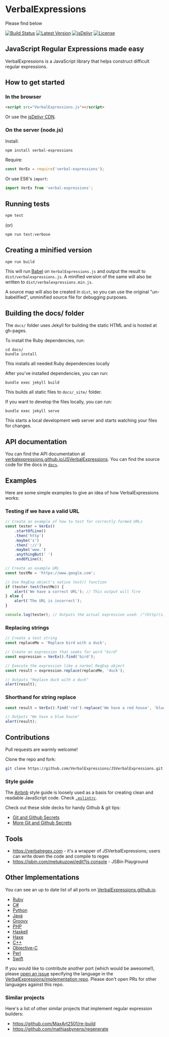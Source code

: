 # VerbalExpressions
Please find below

[![Build Status](https://travis-ci.org/VerbalExpressions/JSVerbalExpressions.svg)](https://travis-ci.org/VerbalExpressions/JSVerbalExpressions)
[![Latest Version](https://img.shields.io/npm/v/verbal-expressions.svg)](https://www.npmjs.com/package/verbal-expressions)
[![jsDelivr](https://img.shields.io/badge/dynamic/json.svg?label=jsDelivr&url=https%3A%2F%2Fdata.jsdelivr.com%2Fv1%2Fpackage%2Fnpm%2Fverbal-expressions&query=%24..tags.latest&colorB=blue&prefix=v)](https://www.jsdelivr.com/package/npm/verbal-expressions)
[![License](https://img.shields.io/github/license/VerbalExpressions/JSVerbalExpressions.svg)](LICENSE)

## JavaScript Regular Expressions made easy

VerbalExpressions is a JavaScript library that helps construct difficult regular expressions.

## How to get started

### In the browser

```html
<script src="VerbalExpressions.js"></script>
```

Or use the [jsDelivr CDN](https://www.jsdelivr.com/package/npm/verbal-expressions).

### On the server (node.js)

Install:

```sh
npm install verbal-expressions
```

Require:

```js
const VerEx = require('verbal-expressions');
```

Or use ES6's `import`:

```js
import VerEx from 'verbal-expressions';
```

## Running tests

```sh
npm test
```

(or)

```sh
npm run test:verbose
```

## Creating a minified version

```sh
npm run build
```

This will run [Babel](https://babeljs.io) on `VerbalExpressions.js` and output the result to `dist/verbalexpressions.js`. A minified version of the same will also be written to `dist/verbalexpressions.min.js`.

A source map will also be created in `dist`, so you can use the original "un-babelified", unminified source file for debugging purposes.

## Building the docs/ folder

The `docs/` folder uses Jekyll for building the static HTML and is hosted at
gh-pages.

To install the Ruby dependencies, run:

```
cd docs/
bundle install
```

This installs all needed Ruby dependencies locally

After you've installed dependencies, you can run:

```
bundle exec jekyll build
```

This builds all static files to `docs/_site/` folder.

If you want to develop the files locally, you can run:

```
bundle exec jekyll serve
```

This starts a local development web server and starts watching your files for
changes.

## API documentation

You can find the API documentation at [verbalexpressions.github.io/JSVerbalExpressions](https://verbalexpressions.github.io/JSVerbalExpressions). You can find the source code for the docs in [`docs`](docs/).

## Examples

Here are some simple examples to give an idea of how VerbalExpressions works:

### Testing if we have a valid URL

```js
// Create an example of how to test for correctly formed URLs
const tester = VerEx()
    .startOfLine()
    .then('http')
    .maybe('s')
    .then('://')
    .maybe('www.')
    .anythingBut(' ')
    .endOfLine();

// Create an example URL
const testMe = 'https://www.google.com';

// Use RegExp object's native test() function
if (tester.test(testMe)) {
    alert('We have a correct URL'); // This output will fire
} else {
    alert('The URL is incorrect');
}

console.log(tester); // Outputs the actual expression used: /^(http)(s)?(\:\/\/)(www\.)?([^\ ]*)$/
```

### Replacing strings

```js
// Create a test string
const replaceMe = 'Replace bird with a duck';

// Create an expression that seeks for word "bird"
const expression = VerEx().find('bird');

// Execute the expression like a normal RegExp object
const result = expression.replace(replaceMe, 'duck');

// Outputs "Replace duck with a duck"
alert(result);
```

### Shorthand for string replace

```js
const result = VerEx().find('red').replace('We have a red house', 'blue');

// Outputs "We have a blue house"
alert(result);
```

## Contributions

Pull requests are warmly welcome!

Clone the repo and fork:

```sh
git clone https://github.com/VerbalExpressions/JSVerbalExpressions.git
```

### Style guide

The [Airbnb](https://github.com/airbnb/javascript) style guide is loosely used as a basis for creating clean and readable JavaScript code. Check [`.eslintrc`](.eslintrc).

Check out these slide decks for handy Github & git tips:

- [Git and Github Secrets](https://zachholman.com/talk/git-github-secrets/)
- [More Git and Github Secrets](https://zachholman.com/talk/more-git-and-github-secrets/)

## Tools

- <https://verbalregex.com> - it's a wrapper of JSVerbalExpressions; users can write down the code and compile to regex
- <https://jsbin.com/metukuzowi/edit?js,console> - JSBin Playground

## Other Implementations

You can see an up to date list of all ports on [VerbalExpressions.github.io](https://VerbalExpressions.github.io).

- [Ruby](https://github.com/ryan-endacott/verbal_expressions)
- [C#](https://github.com/VerbalExpressions/CSharpVerbalExpressions)
- [Python](https://github.com/VerbalExpressions/PythonVerbalExpressions)
- [Java](https://github.com/VerbalExpressions/JavaVerbalExpressions)
- [Groovy](https://github.com/VerbalExpressions/GroovyVerbalExpressions)
- [PHP](https://github.com/VerbalExpressions/PHPVerbalExpressions)
- [Haskell](https://github.com/VerbalExpressions/HaskellVerbalExpressions)
- [Haxe](https://github.com/VerbalExpressions/HaxeVerbalExpressions)
- [C++](https://github.com/VerbalExpressions/CppVerbalExpressions)
- [Objective-C](https://github.com/VerbalExpressions/ObjectiveCVerbalExpressions)
- [Perl](https://github.com/VerbalExpressions/PerlVerbalExpressions)
- [Swift](https://github.com/VerbalExpressions/SwiftVerbalExpressions)

If you would like to contribute another port (which would be awesome!), please [open an issue](https://github.com/VerbalExpressions/implementation/issues/new) specifying the language in the [VerbalExpressions/implementation repo](https://github.com/VerbalExpressions/implementation/issues). Please don't open PRs for other languages against this repo.

### Similar projects

Here's a list of other similar projects that implement regular expression
builders:

- https://github.com/MaxArt2501/re-build
- https://github.com/mathiasbynens/regenerate
